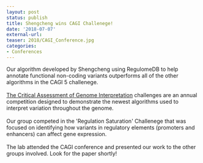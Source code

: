 ```yaml
---
layout: post
status: publish
title: Shengcheng wins CAGI Challenege!
date: '2018-07-07'
external-url:
teaser: 2018/CAGI_Conference.jpg
categories:
- Conferences
---
```


Our algorithm developed by Shengcheng using RegulomeDB to help annotate functional non-coding variants outperforms all of the other algorithms in the CAGI 5 challenege. 
<br><br>
<a href="https://genomeinterpretation.org/">The Critical Assessment of Genome Interpretation</a> challenges are an annual competition designed to demonstrate the newest algorithms used to interpret variation throughout the genome.
<br><br>
Our group competed in the 'Regulation Saturation' Challenege that was focused on identifying how variants in regulatory elements (promoters and enhancers) can affect gene expression.
<br><br>
The lab attended the CAGI conference and presented our work to the other groups involved. Look for the paper shortly!

